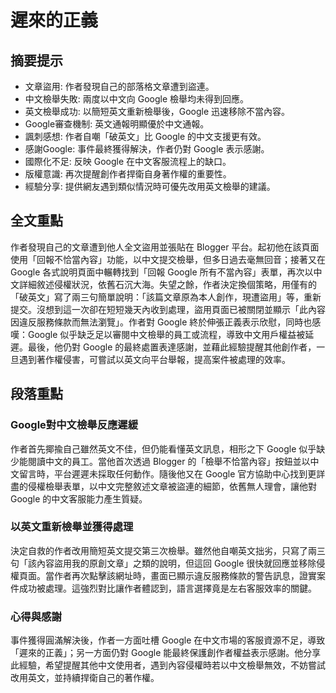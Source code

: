 # 遲來的正義

## 摘要提示
- 文章盜用: 作者發現自己的部落格文章遭到盜連。
- 中文檢舉失敗: 兩度以中文向 Google 檢舉均未得到回應。
- 英文檢舉成功: 以簡短英文重新檢舉後，Google 迅速移除不當內容。
- Google審查機制: 英文通報明顯優於中文通報。
- 諷刺感想: 作者自嘲「破英文」比 Google 的中文支援更有效。
- 感謝Google: 事件最終獲得解決，作者仍對 Google 表示感謝。
- 國際化不足: 反映 Google 在中文客服流程上的缺口。
- 版權意識: 再次提醒創作者捍衛自身著作權的重要性。
- 經驗分享: 提供網友遇到類似情況時可優先改用英文檢舉的建議。

## 全文重點
作者發現自己的文章遭到他人全文盜用並張貼在 Blogger 平台。起初他在該頁面使用「回報不恰當內容」功能，以中文提交檢舉，但多日過去毫無回音；接著又在 Google 各式說明頁面中輾轉找到「回報 Google 所有不當內容」表單，再次以中文詳細敘述侵權狀況，依舊石沉大海。失望之餘，作者決定換個策略，用僅有的「破英文」寫了兩三句簡單說明：「該篇文章原為本人創作，現遭盜用」等，重新提交。沒想到這一次卻在短短幾天內收到處理，盜用頁面已被關閉並顯示「此內容因違反服務條款而無法瀏覽」。作者對 Google 終於伸張正義表示欣慰，同時也感嘆：Google 似乎缺乏足以審閱中文檢舉的員工或流程，導致中文用戶權益被延遲。最後，他仍對 Google 的最終處置表達感謝，並藉此經驗提醒其他創作者，一旦遇到著作權侵害，可嘗試以英文向平台舉報，提高案件被處理的效率。

## 段落重點
### Google對中文檢舉反應遲緩
作者首先揶揄自己雖然英文不佳，但仍能看懂英文訊息，相形之下 Google 似乎缺少能閱讀中文的員工。當他首次透過 Blogger 的「檢舉不恰當內容」按鈕並以中文留言時，平台遲遲未採取任何動作。隨後他又在 Google 官方協助中心找到更詳盡的侵權檢舉表單，以中文完整敘述文章被盜連的細節，依舊無人理會，讓他對 Google 的中文客服能力產生質疑。

### 以英文重新檢舉並獲得處理
決定自救的作者改用簡短英文提交第三次檢舉。雖然他自嘲英文拙劣，只寫了兩三句「該內容盜用我的原創文章」之類的說明，但這回 Google 很快就回應並移除侵權頁面。當作者再次點擊該網址時，畫面已顯示違反服務條款的警告訊息，證實案件成功被處理。這強烈對比讓作者體認到，語言選擇竟是左右客服效率的關鍵。

### 心得與感謝
事件獲得圓滿解決後，作者一方面吐槽 Google 在中文市場的客服資源不足，導致「遲來的正義」；另一方面仍對 Google 能最終保護創作者權益表示感謝。他分享此經驗，希望提醒其他中文使用者，遇到內容侵權時若以中文檢舉無效，不妨嘗試改用英文，並持續捍衛自己的著作權。